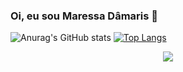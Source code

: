 ### Oi, eu sou Maressa Dâmaris 👋

<!--
**MaressaD/MaressaD** is a ✨ _special_ ✨ repository because its `README.md` (this file) appears on your GitHub profile.

Here are some ideas to get you started:

- 🔭 I’m currently working on ...
- 🌱 I’m currently learning ...
- 👯 I’m looking to collaborate on ...
- 🤔 I’m looking for help with ...
- 💬 Ask me about ...
- 📫 How to reach me: ...
- 😄 Pronouns: ...
- ⚡ Fun fact: ...
--> 
![Anurag's GitHub stats](https://github-readme-stats.vercel.app/api?username=MaressaD&theme=dracula&show_icons=true)  [![Top Langs](https://github-readme-stats.vercel.app/api/top-langs/?username=MaressaD&layout=compact&theme=dracula)](https://github.com/MaressaD/github-readme-stats)


<p align="center">
  <a href="https://skillicons.dev">
    <img src="https://skillicons.dev/icons?i=git,cpp,js,html,css,react" />
  </a>
</p>
